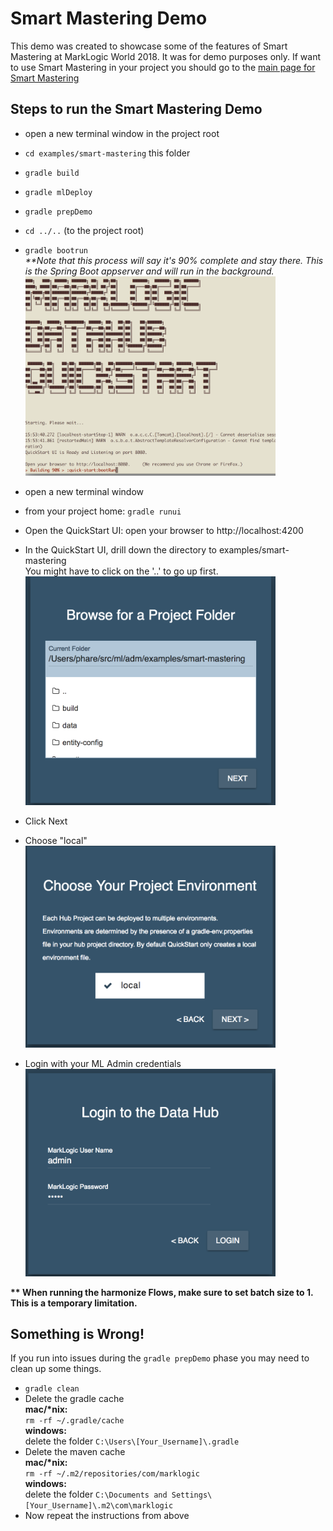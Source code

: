 # Smart Mastering Demo

This demo was created to showcase some of the features of Smart Mastering at MarkLogic World 2018. It was for demo purposes only. If want to use Smart Mastering in your project you should go to the [main page for Smart Mastering](http://marklogic-community.github.io/smart-mastering-core)

## Steps to run the Smart Mastering Demo

- open a new terminal window in the project root
- `cd examples/smart-mastering` this folder
- `gradle build`
- `gradle mlDeploy`
- `gradle prepDemo`
- `cd ../..` (to the project root)
- `gradle bootrun`  
_**Note that this process will say it's 90% complete and stay there. This is the Spring Boot appserver and will run in the background._  
<img src=".images/bootrun.png" width="400px"></img>

- open a new terminal window
- from your project home: `gradle runui`
- Open the QuickStart UI: open your browser to http://localhost:4200
- In the QuickStart UI, drill down the directory to examples/smart-mastering  
You might have to click on the '..' to go up first.  
<img src=".images/browse-to-folder.png" width="400px"></img>
- Click Next
- Choose "local"  
<img src=".images/choose-local.png" width="400px"></img>
- Login with your ML Admin credentials  
<img src=".images/login.png" width="400px"></img>

__** When running the harmonize Flows, make sure to set batch size to 1. This is a temporary limitation.__

## Something is Wrong!

If you run into issues during the `gradle prepDemo` phase you may need to clean up some things.

- `gradle clean`
- Delete the gradle cache  
  **mac/\*nix:**  
    `rm -rf ~/.gradle/cache`  
  **windows:**  
    delete the folder `C:\Users\[Your_Username]\.gradle`  
- Delete the maven cache  
  **mac/\*nix:**  
    `rm -rf ~/.m2/repositories/com/marklogic`  
  **windows:**  
    delete the folder `C:\Documents and Settings\[Your_Username]\.m2\com\marklogic`
- Now repeat the instructions from above


